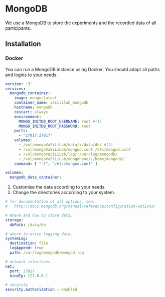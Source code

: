 # MongoDB
We use a MongoDB to store the experiments and the recorded data of all participants.

## Installation

### Docker
You can run a MongoDB instance using Docker. You should adapt all paths and logins to your needs.

```yaml title="example.yaml to create a MongoDB container" linenums="1" hl_lines="9-10 14-17"
version: '3'
services:
  mongodb_container:
    image: mongo:latest
    container_name: vasililab_mongodb
    hostname: mongodb
    restart: always
    environment:
      MONGO_INITDB_ROOT_USERNAME: root #(1)
      MONGO_INITDB_ROOT_PASSWORD: root
    ports:
      - "27017:27017"
    volumes:
      - /vol/mongoVaSiLiLab/data/:/data/db/ #(2)
      - /vol/mongoVaSiLiLab/mongod.conf:/etc/mongod.conf
      - /vol/mongoVaSiLiLab/log/:/var/log/mongodb/
      - /vol/mongoVaSiLiLab/mongohome/:/home/mongodb/
    command: [ "-f", "/etc/mongod.conf" ]

volumes:
  mongodb_data_container:
```
    
1.  Customise the data according to your needs.
2.  Change the directories according to your system.


```yaml title="mongod.conf" linenums="1" hl_lines="16-17"
# for documentation of all options, see:
#   http://docs.mongodb.org/manual/reference/configuration-options/

# Where and how to store data.
storage:
  dbPath: /data/db

# where to write logging data.
systemLog:
  destination: file
  logAppend: true
  path: /var/log/mongodb/mongod.log

# network interfaces
net:
  port: 27017
  bindIp: 127.0.0.1

# security
security.authorization : enabled
```
